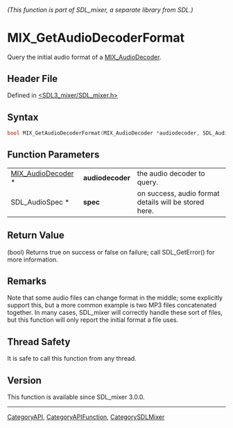###### (This function is part of SDL_mixer, a separate library from SDL.)
# MIX_GetAudioDecoderFormat

Query the initial audio format of a [MIX_AudioDecoder](MIX_AudioDecoder).

## Header File

Defined in [<SDL3_mixer/SDL_mixer.h>](https://github.com/libsdl-org/SDL_mixer/blob/main/include/SDL3_mixer/SDL_mixer.h)

## Syntax

```c
bool MIX_GetAudioDecoderFormat(MIX_AudioDecoder *audiodecoder, SDL_AudioSpec *spec);
```

## Function Parameters

|                                        |                  |                                                       |
| -------------------------------------- | ---------------- | ----------------------------------------------------- |
| [MIX_AudioDecoder](MIX_AudioDecoder) * | **audiodecoder** | the audio decoder to query.                           |
| SDL_AudioSpec *                        | **spec**         | on success, audio format details will be stored here. |

## Return Value

(bool) Returns true on success or false on failure; call SDL_GetError() for
more information.

## Remarks

Note that some audio files can change format in the middle; some explicitly
support this, but a more common example is two MP3 files concatenated
together. In many cases, SDL_mixer will correctly handle these sort of
files, but this function will only report the initial format a file uses.

## Thread Safety

It is safe to call this function from any thread.

## Version

This function is available since SDL_mixer 3.0.0.

----
[CategoryAPI](CategoryAPI), [CategoryAPIFunction](CategoryAPIFunction), [CategorySDLMixer](CategorySDLMixer)

